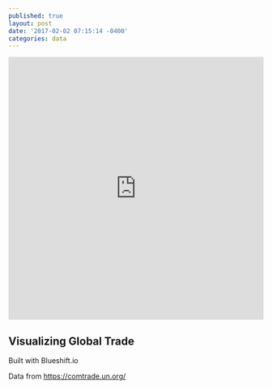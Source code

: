 ```yaml
---
published: true
layout: post
date: '2017-02-02 07:15:14 -0400'
categories: data
---
```

<iframe width="100%" height="520" frameborder="0" src="https://maps.blueshift.io/public/5895006605accb0011552892" allowfullscreen webkitallowfullscreen mozallowfullscreen oallowfullscreen msallowfullscreen></iframe>


## Visualizing Global Trade

Built with Blueshift.io

Data from https://comtrade.un.org/
